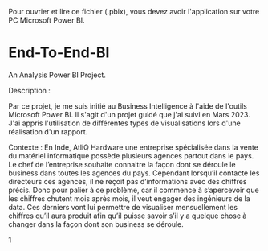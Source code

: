 Pour ouvrier et lire ce fichier (.pbix), vous devez avoir l'application sur votre PC Microsoft Power BI.

# End-To-End-BI
An Analysis Power BI Project. 

Description :

Par ce projet, je me suis initié au Business Intelligence à l'aide de l'outils Microsoft Power BI. Il s'agit d'un projet guidé que j'ai suivi en Mars 2023. 
J'ai appris l'utilisation de différentes types de visualisations lors d'une réalisation d'un rapport.


Contexte :
En Inde, AtliQ Hardware une entreprise spécialisée dans la vente du matériel informatique possède plusieurs agences partout dans le pays. Le chef de l’entreprise souhaite connaitre la façon dont se déroule le business dans toutes les agences du pays. 
Cependant lorsqu’il contacte les directeurs ces agences, il ne reçoit pas d’informations avec des chiffres précis. 
Donc pour palier à ce problème, car il commence à s’apercevoir que les chiffres chutent mois après mois, il veut engager des ingénieurs de la data. 
Ces derniers vont lui permettre de visualiser mensuellement les chiffres qu’il aura produit afin qu’il puisse savoir s’il y a quelque chose à changer dans la façon dont son business se déroule.

1
